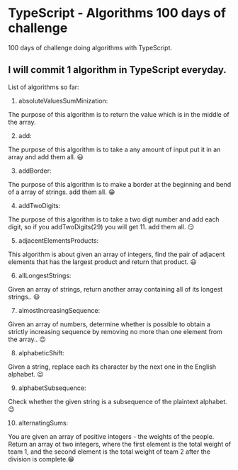 # TypeScript - Algorithms 100 days of challenge
100 days of challenge doing algorithms with TypeScript. 

## I will commit 1 algorithm in TypeScript everyday.

List of algorithms so far:

1. absoluteValuesSumMinization:

The purpose of this algorithm is to return the value which is in the middle of the array.

2. add:

The purpose of this algorithm is to take a any amount of input put it in an array and
add them all. :smiley:

3. addBorder:

The purpose of this algorithm is to make a border at the beginning and bend of a array of strings.
add them all. :grin:

4. addTwoDigits:

The purpose of this algorithm is to take a two digt number and add each digit, so if you addTwoDigits(29) you will get 11.
add them all. :smirk:

5. adjacentElementsProducts:

This algorithm is about given an array of integers, find the pair of adjacent elements that has the largest product and return that product. :smiley:

6. allLongestStrings:

Given an array of strings, return another array containing all of its longest strings.. :smiley:

7. almostIncreasingSequence:

Given an array of numbers, determine whether is possible to obtain a strictly increasing sequence by removing no more than one element from the array.. :wink:

8. alphabeticShift:

Given a string, replace each its character by the next one in the English alphabet. :wink:

9. alphabetSubsequence:

Check whether the given string is a subsequence of the plaintext alphabet. :wink:

10. alternatingSums:

You are given an array of positive integers - the weights of the people. Return an array ot two integers, where the first element is the total weight of team 1, and the second element is the total weight of team 2 after the division is complete.:grin:
